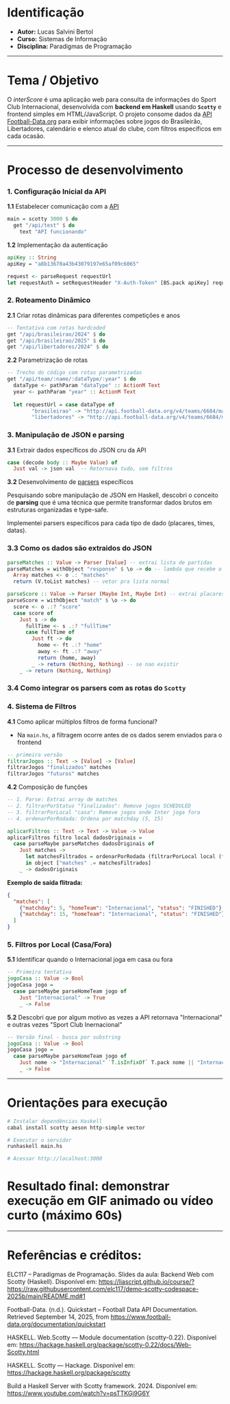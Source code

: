 # Identificação

- **Autor:** Lucas Salvini Bertol  
- **Curso:** Sistemas de Informação  
- **Disciplina:** Paradigmas de Programação  

---

# Tema / Objetivo

O *interScore* é uma aplicação web para consulta de informações do Sport Club Internacional, desenvolvida com **backend em Haskell** usando **`Scotty`** e frontend simples em HTML/JavaScript. O projeto consome dados da [API Football-Data.org](https://www.football-data.org/) para exibir informações sobre jogos do Brasileirão, Libertadores, calendário e elenco atual do clube, com filtros específicos em cada ocasão.

---

# Processo de desenvolvimento

### 1. Configuração Inicial da API

**1.1** Estabelecer comunicação com a [API](https://www.football-data.org/)

```haskell
main = scotty 3000 $ do
  get "/api/test" $ do
    text "API funcionando"
```

**1.2** Implementação da autenticação

```haskell
apiKey :: String
apiKey = "a8b13670a43b43079197e65af09c6065"

request <- parseRequest requestUrl
let requestAuth = setRequestHeader "X-Auth-Token" [BS.pack apiKey] request
```

### 2. Roteamento Dinâmico

**2.1** Criar rotas dinâmicas para diferentes competições e anos

```haskell
-- Tentativa com rotas hardcoded
get "/api/brasileirao/2024" $ do
get "/api/brasileirao/2025" $ do
get "/api/libertadores/2024" $ do
```

**2.2** Parametrização de rotas

```haskell
-- Trecho do código com rotas parametrizadas
get "/api/team/:name/:dataType/:year" $ do
  dataType <- pathParam "dataType" :: ActionM Text
  year <- pathParam "year" :: ActionM Text
  
  let requestUrl = case dataType of
        "brasileirao" -> "http://api.football-data.org/v4/teams/6684/matches?competitions=2013&season=" ++ T.unpack year
        "libertadores" -> "http://api.football-data.org/v4/teams/6684/matches?competitions=2152&season=" ++ T.unpack year
```


### 3. Manipulação de JSON e parsing

**3.1** Extrair dados específicos do JSON cru da API

```haskell
case (decode body :: Maybe Value) of
  Just val -> json val  -- Retornava tudo, sem filtros
```

**3.2** Desenvolvimento de [parsers](https://www.google.com/search?q=o+que+s%C3%A3o+parsers+em+haskell+e+como+usar&client=firefox-b-lm&sca_esv=c86351f7882d4df3&sxsrf=AE3TifM0AtBSS3MUugnIy85Tfn-Jtytscg%3A1758156836195&ei=JFjLaPXWC9PN1sQP4OST2AQ&ved=0ahUKEwj1-LjNjOGPAxXTppUCHWDyBEsQ4dUDCBA&uact=5&oq=o+que+s%C3%A3o+parsers+em+haskell&gs_lp=Egxnd3Mtd2l6LXNlcnAiKW8gcXVlIHPDo28gcGFyc2VycyBlbSBoaXNrbGVsIGUgY29tbyB1c2FyMgUQIRigAUjvGFDUBFjCFnACeACQAQCYAa0CoAHfEqoBBzAuOS4yLjG4AQPIAQD4AQGYAg6gAs8TwgIIEAAYsAMY7wXCAgUQIRifBZgDAIgGAZAGA5IHBzIuOC4zLjGgB7AwsgcHMC44LjMuMbgHvhPCBwYyLTEzLjHIB0k&sclient=gws-wiz-serp)
específicos

Pesquisando sobre manipulação de JSON em Haskell, descobri o conceito de **parsing** que é uma técnica que permite transformar dados brutos em estruturas organizadas e type-safe.

Implementei parsers específicos para cada tipo de dado (placares, times, datas).

### **3.3** Como os dados são extraidos do JSON

```haskell
parseMatches :: Value -> Parser [Value] -- extrai lista de partidas
parseMatches = withObject "response" $ \o -> do -- lambda que recebe o objeto do JSON
  Array matches <- o .: "matches"
  return (V.toList matches) -- vetor pra lista normal
```

```haskell
parseScore :: Value -> Parser (Maybe Int, Maybe Int) -- extrai placares | maybe int pois dados podem nao existir
parseScore = withObject "match" $ \o -> do
  score <- o .:? "score"
  case score of
    Just s -> do
      fullTime <- s .:? "fullTime" 
      case fullTime of
        Just ft -> do
          home <- ft .:? "home"
          away <- ft .:? "away"  
          return (home, away)
        _ -> return (Nothing, Nothing) -- se nao existir
    _ -> return (Nothing, Nothing)
```

### **3.4** Como integrar os **parsers** com as rotas do `Scotty` 

### 4. Sistema de Filtros

**4.1** Como aplicar múltiplos filtros de forma funcional?

  - Na `main.hs`, a filtragem ocorre antes de os dados serem enviados para o frontend

```haskell
-- primeira versão
filtrarJogos :: Text -> [Value] -> [Value]
filtrarJogos "finalizados" matches 
filtrarJogos "futuros" matches 
```

**4.2** Composição de funções

```haskell
-- 1. Parse: Extrai array de matches 
-- 2. filtrarPorStatus "finalizados": Remove jogos SCHEDULED
-- 3. filtrarPorLocal "casa": Remove jogos onde Inter joga fora  
-- 4. ordenarPorRodada: Ordena por matchday (5, 15)

aplicarFiltros :: Text -> Text -> Value -> Value
aplicarFiltros filtro local dadosOriginais = 
  case parseMaybe parseMatches dadosOriginais of
    Just matches -> 
      let matchesFiltrados = ordenarPorRodada (filtrarPorLocal local (filtrarPorStatus filtro matches))
      in object ["matches" .= matchesFiltrados]
    _ -> dadosOriginais
```

**Exemplo de saída flitrada:**
```json
{
  "matches": [
    {"matchday": 5, "homeTeam": "Internacional", "status": "FINISHED"},
    {"matchday": 15, "homeTeam": "Internacional", "status": "FINISHED"}
  ]
}
``` 

### 5. Filtros por Local (Casa/Fora)

**5.1** Identificar quando o Internacional joga em casa ou fora

```haskell
-- Primeira tentativa
jogoCasa :: Value -> Bool
jogoCasa jogo = 
  case parseMaybe parseHomeTeam jogo of
    Just "Internacional" -> True
    _ -> False
```

**5.2** Descobri que por algum motivo as vezes a API retornava "Internacional" e outras vezes "Sport Club Inernacional"

```haskell
-- Versão final - busca por substring
jogoCasa :: Value -> Bool
jogoCasa jogo = 
  case parseMaybe parseHomeTeam jogo of
    Just nome -> "Internacional" `T.isInfixOf` T.pack nome || "Internacional" == T.pack nome
    _ -> False
```

---

# Orientações para execução

```bash
# Instalar dependências Haskell
cabal install scotty aeson http-simple vector

# Executar o servidor
runhaskell main.hs

# Acessar http://localhost:3000
```

# Resultado final: demonstrar execução em GIF animado ou vídeo curto (máximo 60s)

---

# Referências e créditos: 

ELC117 – Paradigmas de Programação. Slides da aula: Backend Web com Scotty (Haskell). Disponível em: https://liascript.github.io/course/?https://raw.githubusercontent.com/elc117/demo-scotty-codespace-2025b/main/README.md#1

Football-Data. (n.d.). Quickstart – Football Data API Documentation. Retrieved September 14, 2025, from https://www.football-data.org/documentation/quickstart

HASKELL. Web.Scotty — Module documentation (scotty-0.22). Disponível em: https://hackage.haskell.org/package/scotty-0.22/docs/Web-Scotty.html

HASKELL. Scotty — Hackage. Disponível em: https://hackage.haskell.org/package/scotty

Build a Haskell Server with Scotty framework. 2024. Disponível em: https://www.youtube.com/watch?v=psTTKGj9G6Y



